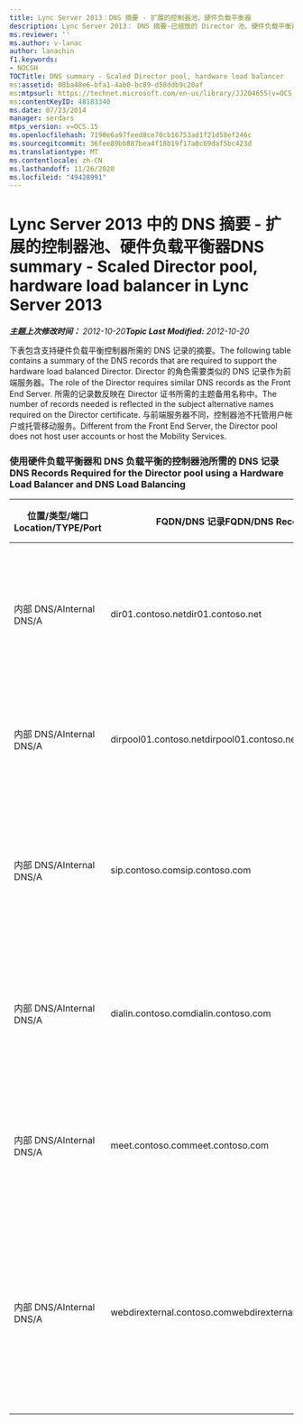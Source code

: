 ```yaml
---
title: Lync Server 2013：DNS 摘要 - 扩展的控制器池、硬件负载平衡器
description: Lync Server 2013： DNS 摘要-已缩放的 Director 池、硬件负载平衡器。
ms.reviewer: ''
ms.author: v-lanac
author: lanachin
f1.keywords:
- NOCSH
TOCTitle: DNS summary - Scaled Director pool, hardware load balancer
ms:assetid: 08ba48e6-bfa1-4ab0-bc89-d58ddb9c20af
ms:mtpsurl: https://technet.microsoft.com/en-us/library/JJ204655(v=OCS.15)
ms:contentKeyID: 48183340
ms.date: 07/23/2014
manager: serdars
mtps_version: v=OCS.15
ms.openlocfilehash: 7198e6a97feed8ce70cb16753ad1f21d58ef246c
ms.sourcegitcommit: 36fee89bb887bea4f18b19f17a8c69daf5bc423d
ms.translationtype: MT
ms.contentlocale: zh-CN
ms.lasthandoff: 11/26/2020
ms.locfileid: "49428991"
---
```

# <a name="dns-summary---scaled-director-pool-hardware-load-balancer-in-lync-server-2013"></a><span data-ttu-id="85103-103">Lync Server 2013 中的 DNS 摘要 - 扩展的控制器池、硬件负载平衡器</span><span class="sxs-lookup"><span data-stu-id="85103-103">DNS summary - Scaled Director pool, hardware load balancer in Lync Server 2013</span></span>

<div data-xmlns="http://www.w3.org/1999/xhtml">

<div class="topic" data-xmlns="http://www.w3.org/1999/xhtml" data-msxsl="urn:schemas-microsoft-com:xslt" data-cs="https://msdn.microsoft.com/">

<div data-asp="https://msdn2.microsoft.com/asp">



</div>

<div id="mainSection">

<div id="mainBody"><span data-ttu-id="85103-104">

<span> </span></span><span class="sxs-lookup"><span data-stu-id="85103-104">

<span> </span></span></span>

<span data-ttu-id="85103-105">_**主题上次修改时间：** 2012-10-20_</span><span class="sxs-lookup"><span data-stu-id="85103-105">_**Topic Last Modified:** 2012-10-20_</span></span>

<span data-ttu-id="85103-106">下表包含支持硬件负载平衡控制器所需的 DNS 记录的摘要。</span><span class="sxs-lookup"><span data-stu-id="85103-106">The following table contains a summary of the DNS records that are required to support the hardware load balanced Director.</span></span> <span data-ttu-id="85103-107">Director 的角色需要类似的 DNS 记录作为前端服务器。</span><span class="sxs-lookup"><span data-stu-id="85103-107">The role of the Director requires similar DNS records as the Front End Server.</span></span> <span data-ttu-id="85103-108">所需的记录数反映在 Director 证书所需的主题备用名称中。</span><span class="sxs-lookup"><span data-stu-id="85103-108">The number of records needed is reflected in the subject alternative names required on the Director certificate.</span></span> <span data-ttu-id="85103-109">与前端服务器不同，控制器池不托管用户帐户或托管移动服务。</span><span class="sxs-lookup"><span data-stu-id="85103-109">Different from the Front End Server, the Director pool does not host user accounts or host the Mobility Services.</span></span>

### <a name="dns-records-required-for-the-director-pool-using-a-hardware-load-balancer-and-dns-load-balancing"></a><span data-ttu-id="85103-110">使用硬件负载平衡器和 DNS 负载平衡的控制器池所需的 DNS 记录</span><span class="sxs-lookup"><span data-stu-id="85103-110">DNS Records Required for the Director pool using a Hardware Load Balancer and DNS Load Balancing</span></span>

<table>
<colgroup>
<col style="width: 25%" />
<col style="width: 25%" />
<col style="width: 25%" />
<col style="width: 25%" />
</colgroup>
<thead>
<tr class="header">
<th><span data-ttu-id="85103-111">位置/类型/端口</span><span class="sxs-lookup"><span data-stu-id="85103-111">Location/TYPE/Port</span></span></th>
<th><span data-ttu-id="85103-112">FQDN/DNS 记录</span><span class="sxs-lookup"><span data-stu-id="85103-112">FQDN/DNS Record</span></span></th>
<th><span data-ttu-id="85103-113">IP 地址/FQDN</span><span class="sxs-lookup"><span data-stu-id="85103-113">IP Address/FQDN</span></span></th>
<th><span data-ttu-id="85103-114">映射到/批注</span><span class="sxs-lookup"><span data-stu-id="85103-114">Maps to/Comments</span></span></th>
</tr>
</thead>
<tbody>
<tr class="odd">
<td><p><span data-ttu-id="85103-115">内部 DNS/A</span><span class="sxs-lookup"><span data-stu-id="85103-115">Internal DNS/A</span></span></p></td>
<td><p><span data-ttu-id="85103-116">dir01.contoso.net</span><span class="sxs-lookup"><span data-stu-id="85103-116">dir01.contoso.net</span></span></p></td>
<td><p><span data-ttu-id="85103-117">控制器</span><span class="sxs-lookup"><span data-stu-id="85103-117">Director</span></span></p></td>
<td><p><span data-ttu-id="85103-118">用于复制的控制器主机记录和服务器到服务器的通信</span><span class="sxs-lookup"><span data-stu-id="85103-118">Director host record used for replication and server to server communication</span></span></p></td>
</tr>
<tr class="even">
<td><p><span data-ttu-id="85103-119">内部 DNS/A</span><span class="sxs-lookup"><span data-stu-id="85103-119">Internal DNS/A</span></span></p></td>
<td><p><span data-ttu-id="85103-120">dirpool01.contoso.net</span><span class="sxs-lookup"><span data-stu-id="85103-120">dirpool01.contoso.net</span></span></p></td>
<td><p><span data-ttu-id="85103-121">控制器池 HLB VIP</span><span class="sxs-lookup"><span data-stu-id="85103-121">Director pool HLB VIP</span></span></p></td>
<td><p><span data-ttu-id="85103-122">用于 DNS 负载平衡控制器池的主机记录</span><span class="sxs-lookup"><span data-stu-id="85103-122">Host record for the DNS load balanced Director pool</span></span></p></td>
</tr>
<tr class="odd">
<td><p><span data-ttu-id="85103-123">内部 DNS/A</span><span class="sxs-lookup"><span data-stu-id="85103-123">Internal DNS/A</span></span></p></td>
<td><p><span data-ttu-id="85103-124">sip.contoso.com</span><span class="sxs-lookup"><span data-stu-id="85103-124">sip.contoso.com</span></span></p></td>
<td><p><span data-ttu-id="85103-125">控制器池 HLB VIP</span><span class="sxs-lookup"><span data-stu-id="85103-125">Director pool HLB VIP</span></span></p></td>
<td><p><span data-ttu-id="85103-126">从边缘服务器的内部接口 (SIP) 的入站会话初始协议</span><span class="sxs-lookup"><span data-stu-id="85103-126">Inbound session initiation protocol (SIP) from the internal interface of the Edge Server</span></span></p></td>
</tr>
<tr class="even">
<td><p><span data-ttu-id="85103-127">内部 DNS/A</span><span class="sxs-lookup"><span data-stu-id="85103-127">Internal DNS/A</span></span></p></td>
<td><p><span data-ttu-id="85103-128">dialin.contoso.com</span><span class="sxs-lookup"><span data-stu-id="85103-128">dialin.contoso.com</span></span></p></td>
<td><p><span data-ttu-id="85103-129">控制器池 HLB VIP</span><span class="sxs-lookup"><span data-stu-id="85103-129">Director pool HLB VIP</span></span></p></td>
<td><p><span data-ttu-id="85103-130">从反向代理的硬件负载平衡发布的拨入 web 服务</span><span class="sxs-lookup"><span data-stu-id="85103-130">Hardware load balanced published dialin web services from reverse proxy</span></span></p></td>
</tr>
<tr class="odd">
<td><p><span data-ttu-id="85103-131">内部 DNS/A</span><span class="sxs-lookup"><span data-stu-id="85103-131">Internal DNS/A</span></span></p></td>
<td><p><span data-ttu-id="85103-132">meet.contoso.com</span><span class="sxs-lookup"><span data-stu-id="85103-132">meet.contoso.com</span></span></p></td>
<td><p><span data-ttu-id="85103-133">控制器池 HLB VIP</span><span class="sxs-lookup"><span data-stu-id="85103-133">Director pool HLB VIP</span></span></p></td>
<td><p><span data-ttu-id="85103-134">硬件负载平衡已发布在反向代理中满足 web 服务</span><span class="sxs-lookup"><span data-stu-id="85103-134">Hardware load balanced published meet web services from reverse proxy</span></span></p></td>
</tr>
<tr class="even">
<td><p><span data-ttu-id="85103-135">内部 DNS/A</span><span class="sxs-lookup"><span data-stu-id="85103-135">Internal DNS/A</span></span></p></td>
<td><p><span data-ttu-id="85103-136">webdirexternal.contoso.com</span><span class="sxs-lookup"><span data-stu-id="85103-136">webdirexternal.contoso.com</span></span></p></td>
<td><p><span data-ttu-id="85103-137">控制器池 HLB VIP</span><span class="sxs-lookup"><span data-stu-id="85103-137">Director pool HLB VIP</span></span></p></td>
<td><p><span data-ttu-id="85103-138">通过 "反向代理 Web 票" 发布和定义的硬件负载平衡控制器池的外部 web 服务</span><span class="sxs-lookup"><span data-stu-id="85103-138">Hardware load balanced published and defined by the reverse proxy Web Ticket external web services for the Director pool</span></span></p></td>
</tr>
</tbody>
</table><span data-ttu-id="85103-139">


</div>

<span> </span>

</div>

</div>

</span><span class="sxs-lookup"><span data-stu-id="85103-139">


</div>

<span> </span>

</div>

</div>

</span></span></div>

